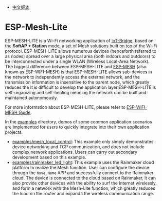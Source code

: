 - [中文版本](./README_CN.md)

# ESP-Mesh-Lite


ESP-MESH-LITE is a Wi-Fi networking application of [IoT-Bridge](https://github.com/espressif/esp-iot-bridge), based on the **SoftAP + Station** mode, a set of Mesh solutions built on top of the Wi-Fi protocol. ESP-MESH-LITE allows numerous devices (henceforth referred to as nodes) spread over a large physical area (both indoors and outdoors) to be interconnected under a single WLAN (Wireless Local-Area Network). The biggest difference between ESP-MESH-LITE and [ESP-MESH](https://docs.espressif.com/projects/esp-idf/en/v5.0/esp32/api-guides/esp-wifi-mesh.html) (also known as ESP-WIFI-MESH) is that ESP-MESH-LITE allows sub-devices in the network to independently access the external network, and the transmission information is insensitive to the parent node, which greatly reduces the It is difficult to develop the application layer.ESP-MESH-LITE is self-organizing and self-healing meaning the network can be built and maintained autonomously.

For more information about ESP-MESH-LITE, please refer to [ESP-WIFI-MESH Guide](https://github.com/espressif/esp-mesh-lite/blob/master/components/mesh_lite/README_CN.md).

In the [examples](https://github.com/espressif/esp-mesh-lite/blob/master/examples) directory, demos of some common application scenarios are implemented for users to quickly integrate into their own application projects.

- [examples/mesh_local_control](examples/mesh_local_control): This example only simply demonstrates device networking and TCP communication, and does not include complex network applications. Users can carry out secondary development based on this example.
- [examples/rainmaker_led_light](examples/rainmaker_led_light): This example uses the Rainmaker cloud platform to realize the Mesh function. User can configure the device through the `Nove Home` APP and successfully connect to the Rainmaker cloud. The device is connected to the cloud based on Rainmaker, It can also provide other devices with the ability to surf the Internet wirelessly, and form a network with the Mesh-Lite function, which greatly reduces the load on the router and expands the wireless communication range.

